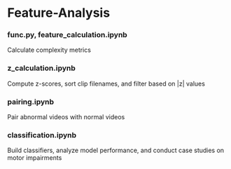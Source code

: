 # Feature-Analysis

### func.py, feature_calculation.ipynb	
Calculate complexity metrics
### z_calculation.ipynb	
Compute z-scores, sort clip filenames, and filter based on |z| values
### pairing.ipynb	
Pair abnormal videos with normal videos
### classification.ipynb	
Build classifiers, analyze model performance, and conduct case studies on motor impairments
